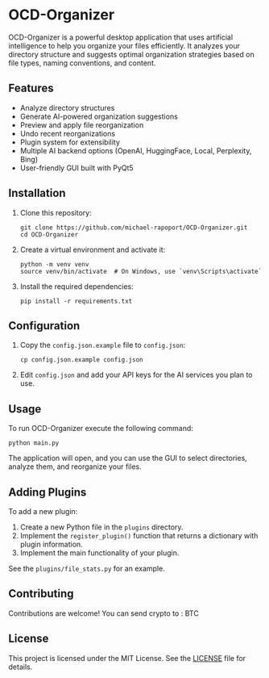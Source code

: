 # OCD-Organizer

OCD-Organizer is a powerful desktop application that uses artificial intelligence to help you organize your files efficiently. It analyzes your directory structure and suggests optimal organization strategies based on file types, naming conventions, and content.

## Features

- Analyze directory structures
- Generate AI-powered organization suggestions
- Preview and apply file reorganization
- Undo recent reorganizations
- Plugin system for extensibility
- Multiple AI backend options (OpenAI, HuggingFace, Local, Perplexity, Bing)
- User-friendly GUI built with PyQt5

## Installation

1. Clone this repository:
   ```
   git clone https://github.com/michael-rapoport/OCD-Organizer.git
   cd OCD-Organizer
   ```

2. Create a virtual environment and activate it:
   ```
   python -m venv venv
   source venv/bin/activate  # On Windows, use `venv\Scripts\activate`
   ```

3. Install the required dependencies:
   ```
   pip install -r requirements.txt
   ```

## Configuration

1. Copy the `config.json.example` file to `config.json`:
   ```
   cp config.json.example config.json
   ```

2. Edit `config.json` and add your API keys for the AI services you plan to use.

## Usage

To run OCD-Organizer execute the following command:

```
python main.py
```

The application will open, and you can use the GUI to select directories, analyze them, and reorganize your files.

## Adding Plugins

To add a new plugin:

1. Create a new Python file in the `plugins` directory.
2. Implement the `register_plugin()` function that returns a dictionary with plugin information.
3. Implement the main functionality of your plugin.

See the `plugins/file_stats.py` for an example.

## Contributing

Contributions are welcome! You can send crypto to :
BTC 

## License

This project is licensed under the MIT License. See the [LICENSE](LICENSE) file for details.
